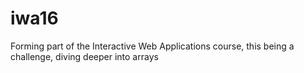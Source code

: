 # iwa16
Forming part of the Interactive Web Applications course, this being a challenge, diving deeper into arrays

